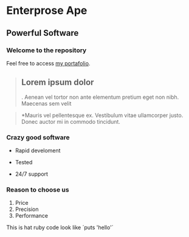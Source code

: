 Enterprose Ape 
===============

Powerful Software
-----------------

### Welcome to the repository

Feel free to access [my portafolio](http://portfolio.bruccevanderrov.com).

>  ##  Lorem ipsum dolor
>
> . Aenean vel tortor non ante elementum pretium eget non nibh. Maecenas sem velit

> *Mauris vel pellentesque ex. Vestibulum vitae ullamcorper justo. Donec auctor mi in commodo tincidunt.


### Crazy good software

* Rapid develoment
+ Tested
- 24/7 support

### Reason to choose us

1. Price
2. Precision
3. Performance

This is hat ruby code look like ´puts 'hello'´


